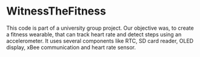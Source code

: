 # WitnessTheFitness

This code is part of a university group project. Our objective was, to create a fitness wearable, that can track heart rate and detect steps using an accelerometer.
It uses several components like RTC, SD card reader, OLED display, xBee communication and heart rate sensor.
